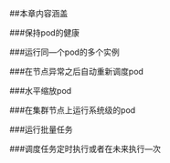 ##本章内容涵盖

###保持pod的健康

###运行同—个pod的多个实例

###在节点异常之后自动重新调度pod

###水平缩放pod

###在集群节点上运行系统级的pod

###运行批量任务

###调度任务定时执行或者在未来执行—次

